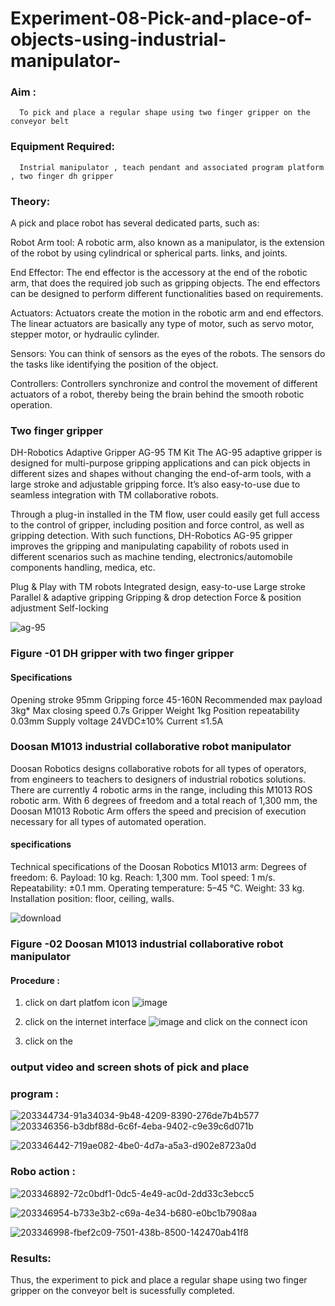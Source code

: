 # Experiment-08-Pick-and-place-of-objects-using-industrial-manipulator-

### Aim :
      To pick and place a regular shape using two finger gripper on the conveyor belt 
### Equipment Required: 
      Instrial manipulator , teach pendant and associated program platform , two finger dh gripper 
      
### Theory: 

A pick and place robot has several dedicated parts, such as:

Robot Arm tool: A robotic arm, also known as a manipulator, is the extension of the robot by using cylindrical or spherical parts. links, and joints.

End Effector: The end effector is the accessory at the end of the robotic arm, that does the required job such as gripping objects. The end effectors can be designed to perform different functionalities based on requirements.

Actuators: Actuators create the motion in the robotic arm and end effectors. The linear actuators are basically any type of motor, such as servo motor, stepper motor, or hydraulic cylinder.

Sensors: You can think of sensors as the eyes of the robots. The sensors do the tasks like identifying the position of the object.

Controllers: Controllers synchronize and control the movement of different actuators of a robot, thereby being the brain behind the smooth robotic operation.


### Two finger gripper 

DH-Robotics
Adaptive Gripper AG-95 TM Kit
The AG-95 adaptive gripper is designed for multi-purpose gripping applications and can pick objects in different sizes and shapes without changing the end-of-arm tools, with a large stroke and adjustable gripping force. It’s also easy-to-use due to seamless integration with TM collaborative robots.

Through a plug-in installed in the TM flow, user could easily get full access to the control of gripper, including position and force control, as well as gripping detection. With such functions, DH-Robotics AG-95 gripper improves the gripping and manipulating capability of robots used in different scenarios such as machine tending, electronics/automobile components handling, medica, etc.

Plug & Play with TM robots
Integrated design, easy-to-use
Large stroke
Parallel & adaptive gripping
Gripping & drop detection
Force & position adjustment
Self-locking

![ag-95](https://user-images.githubusercontent.com/36288975/201618444-9b5a4749-9663-464d-814b-170217763a76.png)
### Figure -01 DH gripper with two finger gripper 

#### Specifications

Opening stroke	95mm
Gripping force 	45-160N
Recommended max payload	3kg*
Max closing speed	0.7s
Gripper Weight	1kg
Position repeatability	0.03mm
Supply voltage	24VDC±10%
Current	≤1.5A



### Doosan M1013 industrial collaborative robot manipulator 
Doosan Robotics designs collaborative robots for all types of operators, from engineers to teachers to designers of industrial robotics solutions. There are currently 4 robotic arms in the range, including this M1013 ROS robotic arm. With 6 degrees of freedom and a total reach of 1,300 mm, the Doosan M1013 Robotic Arm offers the speed and precision of execution necessary for all types of automated operation.

#### specifications 
Technical specifications of the Doosan Robotics M1013 arm:
Degrees of freedom: 6.
Payload: 10 kg.
Reach: 1,300 mm.
Tool speed: 1 m/s.
Repeatability: ±0.1 mm.
Operating temperature: 5–45 °C.
Weight: 33 kg.
Installation position: floor, ceiling, walls.



![download](https://user-images.githubusercontent.com/36288975/201624230-89cc83ff-cecd-49ea-84c6-c67066e9d157.jpg)

### Figure -02 Doosan M1013 industrial collaborative robot manipulator 

#### Procedure : 

1. click on dart platfom icon ![image](https://user-images.githubusercontent.com/36288975/201621038-f1248586-5c20-40fd-8a74-68c7d8b44939.png)
2. click on the internet interface 
![image](https://user-images.githubusercontent.com/36288975/201621235-3b8b46a9-3c19-4207-9ea2-6a7954eb6135.png)
and click on the connect icon 

3. click on the 


















### output video and screen shots of pick and place 
### program :

![203344734-91a34034-9b48-4209-8390-276de7b4b577](https://user-images.githubusercontent.com/113031742/204854625-262af88c-9d54-4b88-a320-d1c8c9fada31.png)
![203346356-b3dbf88d-6c6f-4eba-9402-c9e39c6d071b](https://user-images.githubusercontent.com/113031742/204854697-651b5646-b090-48d8-81bd-1fe16c84d3da.jpg)

![203346442-719ae082-4be0-4d7a-a5a3-d902e8723a0d](https://user-images.githubusercontent.com/113031742/204854762-8dd8d273-7a86-418a-8b24-4471922db2c4.jpg)


### Robo action :

![203346892-72c0bdf1-0dc5-4e49-ac0d-2dd33c3ebcc5](https://user-images.githubusercontent.com/113031742/204854870-22ba4fa8-a589-4064-ae0e-900eba876b00.jpg)

![203346954-b733e3b2-c69a-4e34-b680-e0bc1b7908aa](https://user-images.githubusercontent.com/113031742/204854902-e73e2886-982f-4fa8-b844-7e7ecf17dbd8.jpg)



![203346998-fbef2c09-7501-438b-8500-142470ab41f8](https://user-images.githubusercontent.com/113031742/204854939-318b0531-8c1c-4d51-bcb0-8131fe080d1a.jpg)








### Results: 


Thus, the experiment to pick and place a regular shape using two finger gripper on the conveyor belt is sucessfully completed.



